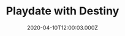 ---
title: "Playdate with Destiny"
year: 2020
date: 2020-04-10T12:00:03.000Z
permalink: /almanac/movies/2020-04-10-playdate-with-destiny/index.html
link: https://letterboxd.com/rknightuk/film/playdate-with-destiny/
rating: 3
tmdbid: 673595
---